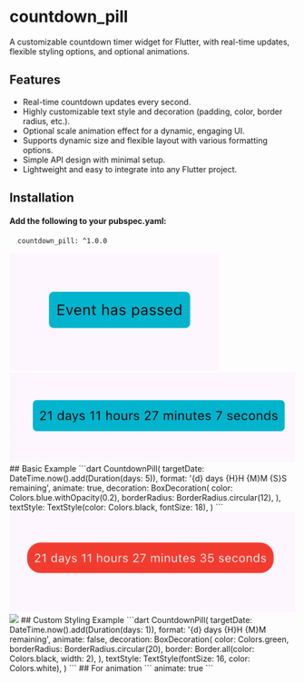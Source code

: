# countdown_pill

A customizable countdown timer widget for Flutter, with real-time updates, flexible styling options, and optional animations.


## Features
- Real-time countdown updates every second.
- Highly customizable text style and decoration (padding, color, border radius, etc.).
- Optional scale animation effect for a dynamic, engaging UI.
- Supports dynamic size and flexible layout with various formatting options.
- Simple API design with minimal setup.
- Lightweight and easy to integrate into any Flutter project.

## Installation
#### Add the following to your pubspec.yaml:
```dependencies:
  countdown_pill: ^1.0.0
  ```

<img src="https://github.com/Saif64/countdown_pill/blob/master/ss/Screenshot%202025-03-03%20at%2012.31.42.png?raw=true" />
<img src="https://github.com/Saif64/countdown_pill/blob/master/ss/Screenshot%202025-03-03%20at%2012.32.52.png?raw=true" />
## Basic Example
```dart
CountdownPill(
  targetDate: DateTime.now().add(Duration(days: 5)), 
  format: '{d} days {H}H {M}M {S}S remaining',
  animate: true,
  decoration: BoxDecoration(
    color: Colors.blue.withOpacity(0.2),
    borderRadius: BorderRadius.circular(12),
  ),
  textStyle: TextStyle(color: Colors.black, fontSize: 18),
)
```
<img src="https://github.com/Saif64/countdown_pill/blob/master/ss/Screenshot%202025-03-03%20at%2012.32.24.png?raw=true" />
<img src="https://github.com/Saif64/countdown_pill/blob/master/ss/Screenshot%202025-03-03%20at%2012.32.46.pn?raw=true" />
## Custom Styling Example
```dart
CountdownPill(
  targetDate: DateTime.now().add(Duration(days: 1)),
  format: '{d} days {H}H {M}M remaining',
  animate: false,
  decoration: BoxDecoration(
    color: Colors.green,
    borderRadius: BorderRadius.circular(20),
    border: Border.all(color: Colors.black, width: 2),
  ),
  textStyle: TextStyle(fontSize: 16, color: Colors.white),
)
```
## For animation
```
animate: true
```
